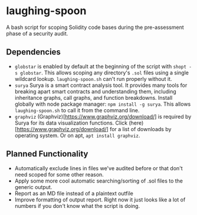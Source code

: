 # laughing-spoon
A bash script for scoping Solidity code bases during the pre-assessment phase of a security audit. 


## Dependencies
- `globstar` is enabled by default at the beginning of the script with `shopt -s globstar`. This allows scoping any directory's `.sol` files using a single wildcard lookup. `laughing-spoon.sh` can't run properly without it.
- `surya` Surya is a smart contract analysis tool. It provides many tools for breaking apart smart contracts and understanding them, including inheritance graphs, call graphs, and function breakdowns. Install globally with node package manager: `npm install -g surya`. This allows `laughing-spoon.sh` to call it from the command line.
- `graphviz` (Graphviz)[https://www.graphviz.org/download/] is required by Surya for its data visualization functions. Click (here)[https://www.graphviz.org/download/] for a list of downloads by operating system. Or on apt, `apt install graphviz`.

## Planned Functionality

- Automatically exclude lines in files we've audited before or that don't need scoped for some other reason.
- Apply some more cool automatic searching/sorting of .sol files to the generic output.
- Report as an MD file instead of a plaintext outfile
- Improve formatting of output report. Right now it just looks like a lot of numbers if you don't know what the script is doing.
